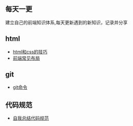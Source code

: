 ## 每天一更

建立自己的前端知识体系,每天更新遇到的新知识，记录并分享

## html

+ [html和css的技巧](./docs/html和css的技巧.md)
+ [前端常见布局](./docs/前端常见布局.md)


## git

+ [git命令](./docs/git.md)

## 代码规范

+ [自我总结代码规范](./docs/自我总结代码规范.md)
